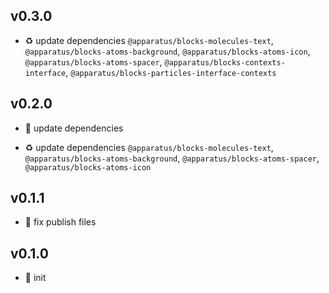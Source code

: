 ## v0.3.0

* ♻️ update dependencies `@apparatus/blocks-molecules-text`, `@apparatus/blocks-atoms-background`, `@apparatus/blocks-atoms-icon`, `@apparatus/blocks-atoms-spacer`, `@apparatus/blocks-contexts-interface`, `@apparatus/blocks-particles-interface-contexts`

## v0.2.0

* 🐞 update dependencies

* ♻️ update dependencies `@apparatus/blocks-molecules-text`, `@apparatus/blocks-atoms-background`, `@apparatus/blocks-atoms-spacer`, `@apparatus/blocks-atoms-icon`

## v0.1.1

* 🐞 fix publish files

## v0.1.0

* 🐣 init
